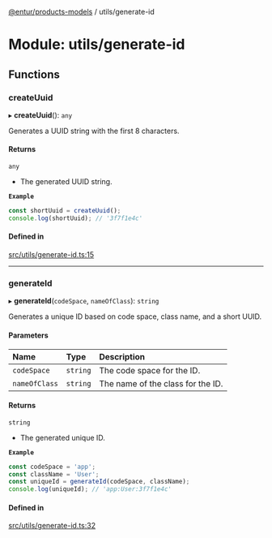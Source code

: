 [@entur/products-models](../README.md) / utils/generate-id

# Module: utils/generate-id

## Functions

### createUuid

▸ **createUuid**(): `any`

Generates a UUID string with the first 8 characters.

#### Returns

`any`

- The generated UUID string.

**`Example`**

```ts
const shortUuid = createUuid();
console.log(shortUuid); // '3f7f1e4c'
```

#### Defined in

[src/utils/generate-id.ts:15](https://github.com/entur/products-models/blob/main/src/utils/generate-id.ts#L15)

___

### generateId

▸ **generateId**(`codeSpace`, `nameOfClass`): `string`

Generates a unique ID based on code space, class name, and a short UUID.

#### Parameters

| Name | Type | Description |
| :------ | :------ | :------ |
| `codeSpace` | `string` | The code space for the ID. |
| `nameOfClass` | `string` | The name of the class for the ID. |

#### Returns

`string`

- The generated unique ID.

**`Example`**

```ts
const codeSpace = 'app';
const className = 'User';
const uniqueId = generateId(codeSpace, className);
console.log(uniqueId); // 'app:User:3f7f1e4c'
```

#### Defined in

[src/utils/generate-id.ts:32](https://github.com/entur/products-models/blob/main/src/utils/generate-id.ts#L32)
